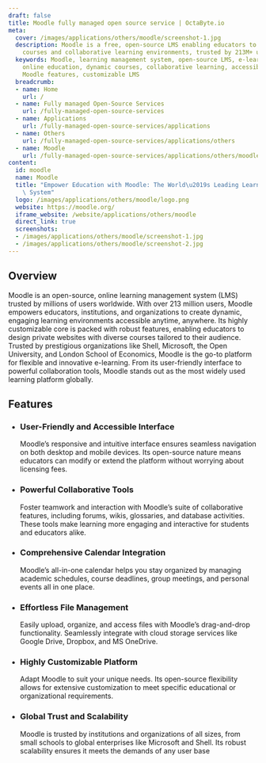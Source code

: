 ```yaml
---
draft: false
title: Moodle fully managed open source service | OctaByte.io
meta:
  cover: /images/applications/others/moodle/screenshot-1.jpg
  description: Moodle is a free, open-source LMS enabling educators to create dynamic
    courses and collaborative learning environments, trusted by 213M+ users worldwide.
  keywords: Moodle, learning management system, open-source LMS, e-learning platform,
    online education, dynamic courses, collaborative learning, accessible learning,
    Moodle features, customizable LMS
  breadcrumb:
  - name: Home
    url: /
  - name: Fully managed Open-Source Services
    url: /fully-managed-open-source-services
  - name: Applications
    url: /fully-managed-open-source-services/applications
  - name: Others
    url: /fully-managed-open-source-services/applications/others
  - name: Moodle
    url: /fully-managed-open-source-services/applications/others/moodle
content:
  id: moodle
  name: Moodle
  title: "Empower Education with Moodle: The World\u2019s Leading Learning Management\
    \ System"
  logo: /images/applications/others/moodle/logo.png
  website: https://moodle.org/
  iframe_website: /website/applications/others/moodle
  direct_link: true
  screenshots:
  - /images/applications/others/moodle/screenshot-1.jpg
  - /images/applications/others/moodle/screenshot-2.jpg
---
```


## Overview

Moodle is an open-source, online learning management system (LMS) trusted by millions of users worldwide. With over 213 million users, Moodle empowers educators, institutions, and organizations to create dynamic, engaging learning environments accessible anytime, anywhere. Its highly customizable core is packed with robust features, enabling educators to design private websites with diverse courses tailored to their audience. Trusted by prestigious organizations like Shell, Microsoft, the Open University, and London School of Economics, Moodle is the go-to platform for flexible and innovative e-learning. From its user-friendly interface to powerful collaboration tools, Moodle stands out as the most widely used learning platform globally.

## Features

- ### User-Friendly and Accessible Interface

  Moodle’s responsive and intuitive interface ensures seamless navigation on both desktop and mobile devices. Its open-source nature means educators can modify or extend the platform without worrying about licensing fees.

- ### Powerful Collaborative Tools

  Foster teamwork and interaction with Moodle’s suite of collaborative features, including forums, wikis, glossaries, and database activities. These tools make learning more engaging and interactive for students and educators alike.

- ### Comprehensive Calendar Integration

  Moodle’s all-in-one calendar helps you stay organized by managing academic schedules, course deadlines, group meetings, and personal events all in one place.

- ### Effortless File Management

  Easily upload, organize, and access files with Moodle’s drag-and-drop functionality. Seamlessly integrate with cloud storage services like Google Drive, Dropbox, and MS OneDrive.

- ### Highly Customizable Platform

  Adapt Moodle to suit your unique needs. Its open-source flexibility allows for extensive customization to meet specific educational or organizational requirements.

- ### Global Trust and Scalability

  Moodle is trusted by institutions and organizations of all sizes, from small schools to global enterprises like Microsoft and Shell. Its robust scalability ensures it meets the demands of any user base
